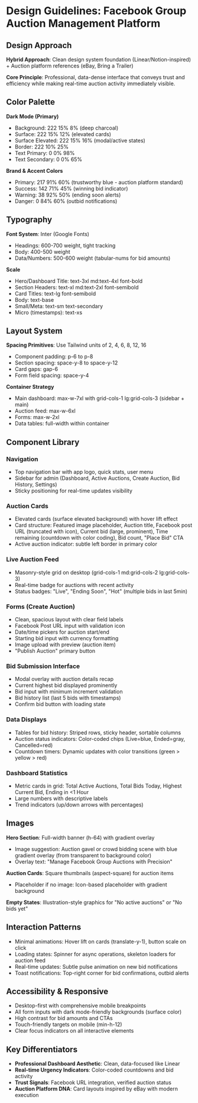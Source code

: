 # Design Guidelines: Facebook Group Auction Management Platform

## Design Approach

**Hybrid Approach**: Clean design system foundation (Linear/Notion-inspired) + Auction platform references (eBay, Bring a Trailer)

**Core Principle**: Professional, data-dense interface that conveys trust and efficiency while making real-time auction activity immediately visible.

## Color Palette

**Dark Mode (Primary)**
- Background: 222 15% 8% (deep charcoal)
- Surface: 222 15% 12% (elevated cards)
- Surface Elevated: 222 15% 16% (modal/active states)
- Border: 222 10% 25%
- Text Primary: 0 0% 98%
- Text Secondary: 0 0% 65%

**Brand & Accent Colors**
- Primary: 217 91% 60% (trustworthy blue - auction platform standard)
- Success: 142 71% 45% (winning bid indicator)
- Warning: 38 92% 50% (ending soon alerts)
- Danger: 0 84% 60% (outbid notifications)

## Typography

**Font System**: Inter (Google Fonts)
- Headings: 600-700 weight, tight tracking
- Body: 400-500 weight
- Data/Numbers: 500-600 weight (tabular-nums for bid amounts)

**Scale**
- Hero/Dashboard Title: text-3xl md:text-4xl font-bold
- Section Headers: text-xl md:text-2xl font-semibold
- Card Titles: text-lg font-semibold
- Body: text-base
- Small/Meta: text-sm text-secondary
- Micro (timestamps): text-xs

## Layout System

**Spacing Primitives**: Use Tailwind units of 2, 4, 6, 8, 12, 16
- Component padding: p-6 to p-8
- Section spacing: space-y-8 to space-y-12
- Card gaps: gap-6
- Form field spacing: space-y-4

**Container Strategy**
- Main dashboard: max-w-7xl with grid-cols-1 lg:grid-cols-3 (sidebar + main)
- Auction feed: max-w-6xl
- Forms: max-w-2xl
- Data tables: full-width within container

## Component Library

### Navigation
- Top navigation bar with app logo, quick stats, user menu
- Sidebar for admin (Dashboard, Active Auctions, Create Auction, Bid History, Settings)
- Sticky positioning for real-time updates visibility

### Auction Cards
- Elevated cards (surface elevated background) with hover lift effect
- Card structure: Featured image placeholder, Auction title, Facebook post URL (truncated with icon), Current bid (large, prominent), Time remaining (countdown with color coding), Bid count, "Place Bid" CTA
- Active auction indicator: subtle left border in primary color

### Live Auction Feed
- Masonry-style grid on desktop (grid-cols-1 md:grid-cols-2 lg:grid-cols-3)
- Real-time badge for auctions with recent activity
- Status badges: "Live", "Ending Soon", "Hot" (multiple bids in last 5min)

### Forms (Create Auction)
- Clean, spacious layout with clear field labels
- Facebook Post URL input with validation icon
- Date/time pickers for auction start/end
- Starting bid input with currency formatting
- Image upload with preview (auction item)
- "Publish Auction" primary button

### Bid Submission Interface
- Modal overlay with auction details recap
- Current highest bid displayed prominently
- Bid input with minimum increment validation
- Bid history list (last 5 bids with timestamps)
- Confirm bid button with loading state

### Data Displays
- Tables for bid history: Striped rows, sticky header, sortable columns
- Auction status indicators: Color-coded chips (Live=blue, Ended=gray, Cancelled=red)
- Countdown timers: Dynamic updates with color transitions (green > yellow > red)

### Dashboard Statistics
- Metric cards in grid: Total Active Auctions, Total Bids Today, Highest Current Bid, Ending in <1 Hour
- Large numbers with descriptive labels
- Trend indicators (up/down arrows with percentages)

## Images

**Hero Section**: Full-width banner (h-64) with gradient overlay
- Image suggestion: Auction gavel or crowd bidding scene with blue gradient overlay (from transparent to background color)
- Overlay text: "Manage Facebook Group Auctions with Precision"

**Auction Cards**: Square thumbnails (aspect-square) for auction items
- Placeholder if no image: Icon-based placeholder with gradient background

**Empty States**: Illustration-style graphics for "No active auctions" or "No bids yet"

## Interaction Patterns

- Minimal animations: Hover lift on cards (translate-y-1), button scale on click
- Loading states: Spinner for async operations, skeleton loaders for auction feed
- Real-time updates: Subtle pulse animation on new bid notifications
- Toast notifications: Top-right corner for bid confirmations, outbid alerts

## Accessibility & Responsive

- Desktop-first with comprehensive mobile breakpoints
- All form inputs with dark mode-friendly backgrounds (surface color)
- High contrast for bid amounts and CTAs
- Touch-friendly targets on mobile (min-h-12)
- Clear focus indicators on all interactive elements

## Key Differentiators

- **Professional Dashboard Aesthetic**: Clean, data-focused like Linear
- **Real-time Urgency Indicators**: Color-coded countdowns and bid activity
- **Trust Signals**: Facebook URL integration, verified auction status
- **Auction Platform DNA**: Card layouts inspired by eBay with modern execution